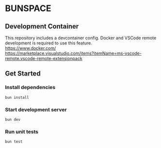 # BUNSPACE

## Development Container

This repository includes a devcontainer config. Docker and VSCode remote development is required to use this feature. \
https://www.docker.com/ \
https://marketplace.visualstudio.com/items?itemName=ms-vscode-remote.vscode-remote-extensionpack

## Get Started

### Install dependencies

`bun install`

### Start development server

`bun dev`

### Run unit tests

`bun test`
